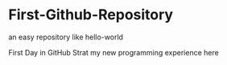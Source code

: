 # First-Github-Repository
an easy repository like hello-world

First Day in GitHub
Strat my new programming experience here
